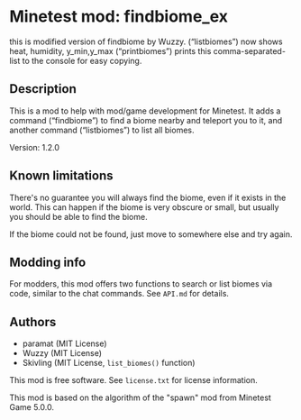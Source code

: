 # Minetest mod: findbiome_ex

this is modified version of findbiome by Wuzzy.
(“listbiomes”) now shows heat, humidity, y_min,y_max 
(“printbiomes”) prints this comma-separated-list to the console for easy copying.

## Description
This is a mod to help with mod/game development for Minetest.
It adds a command (“findbiome”) to find a biome nearby and teleport you to it,
and another command (“listbiomes”) to list all biomes.

Version: 1.2.0

## Known limitations
There's no guarantee you will always find the biome, even if it exists in the world.
This can happen if the biome is very obscure or small, but usually you should be
able to find the biome.

If the biome could not be found, just move to somewhere else and try again.

## Modding info

For modders, this mod offers two functions to search or list biomes via code, similar to the chat commands.
See `API.md` for details.

## Authors
- paramat (MIT License)
- Wuzzy (MIT License)
- Skivling (MIT License, `list_biomes()` function)

This mod is free software. See `license.txt` for license information.

This mod is based on the algorithm of the "spawn" mod from Minetest Game 5.0.0.

